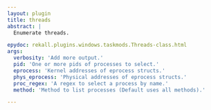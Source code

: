```yaml
---
layout: plugin
title: threads
abstract: |
  Enumerate threads.

epydoc: rekall.plugins.windows.taskmods.Threads-class.html
args:
  verbosity: 'Add more output.'
  pid: 'One or more pids of processes to select.'
  eprocess: 'Kernel addresses of eprocess structs.'
  phys_eprocess: 'Physical addresses of eprocess structs.'
  proc_regex: 'A regex to select a process by name.'
  method: 'Method to list processes (Default uses all methods).'

---
```


